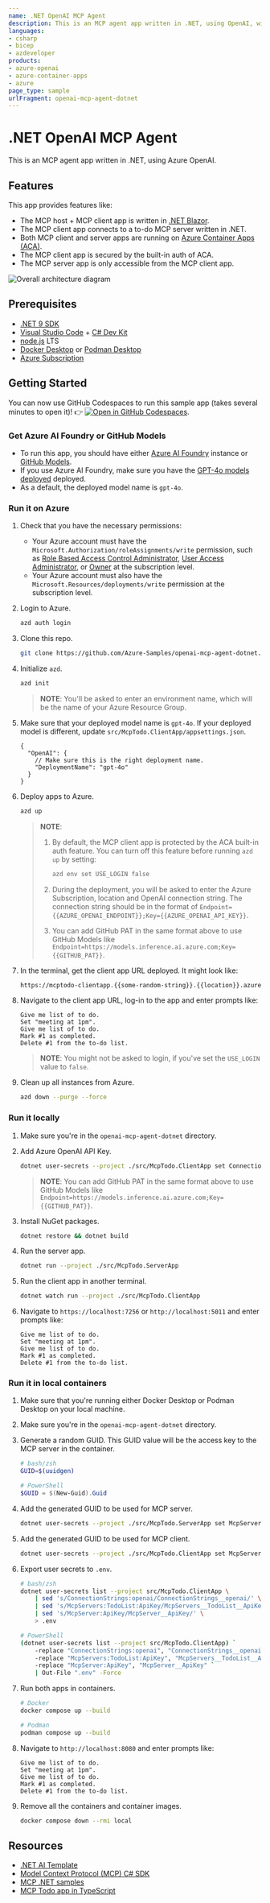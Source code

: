 ```yaml
--- 
name: .NET OpenAI MCP Agent
description: This is an MCP agent app written in .NET, using OpenAI, with a remote MCP server written in TypeScript.
languages:
- csharp
- bicep
- azdeveloper
products:
- azure-openai
- azure-container-apps
- azure
page_type: sample
urlFragment: openai-mcp-agent-dotnet
--- 
```


# .NET OpenAI MCP Agent

This is an MCP agent app written in .NET, using Azure OpenAI.

## Features

This app provides features like:

- The MCP host + MCP client app is written in [.NET Blazor](https://aka.ms/blazor).
- The MCP client app connects to a to-do MCP server written in .NET.
- Both MCP client and server apps are running on [Azure Container Apps (ACA)](https://learn.microsoft.com/azure/container-apps/overview).
- The MCP client app is secured by the built-in auth of ACA.
- The MCP server app is only accessible from the MCP client app.

![Overall architecture diagram](./images/overall-architecture-diagram.png)

## Prerequisites

- [.NET 9 SDK](https://dotnet.microsoft.com/download/dotnet/9.0)
- [Visual Studio Code](https://code.visualstudio.com/Download) + [C# Dev Kit](https://marketplace.visualstudio.com/items?itemName=ms-dotnettools.csdevkit)
- [node.js](https://nodejs.org/en/download) LTS
- [Docker Desktop](https://docs.docker.com/get-started/get-docker/) or [Podman Desktop](https://podman-desktop.io/downloads)
- [Azure Subscription](https://azure.microsoft.com/free)

## Getting Started

You can now use GitHub Codespaces to run this sample app (takes several minutes to open it)! 👉 [![Open in GitHub Codespaces](https://github.com/codespaces/badge.svg)](https://codespaces.new/devkimchi/openai-mcp-agent-dotnet).

### Get Azure AI Foundry or GitHub Models

- To run this app, you should have either [Azure AI Foundry](https://learn.microsoft.com/azure/ai-foundry/what-is-azure-ai-foundry) instance or [GitHub Models](https://github.com/marketplace?type=models).
- If you use Azure AI Foundry, make sure you have the [GPT-4o models deployed](https://learn.microsoft.com/azure/ai-foundry/how-to/deploy-models-openai) deployed.
- As a default, the deployed model name is `gpt-4o`.

### Run it on Azure

1. Check that you have the necessary permissions:
   - Your Azure account must have the `Microsoft.Authorization/roleAssignments/write` permission, such as [Role Based Access Control Administrator](https://learn.microsoft.com/azure/role-based-access-control/built-in-roles/privileged#role-based-access-control-administrator), [User Access Administrator](https://learn.microsoft.com/azure/role-based-access-control/built-in-roles/privileged#user-access-administrator), or [Owner](https://learn.microsoft.com/azure/role-based-access-control/built-in-roles/privileged#owner) at the subscription level.
   - Your Azure account must also have the `Microsoft.Resources/deployments/write` permission at the subscription level.

1. Login to Azure.

    ```bash
    azd auth login
    ```

1. Clone this repo.

    ```bash
    git clone https://github.com/Azure-Samples/openai-mcp-agent-dotnet.git
    ```

1. Initialize `azd`.

    ```bash
    azd init
    ```

   > **NOTE**: You'll be asked to enter an environment name, which will be the name of your Azure Resource Group.

1. Make sure that your deployed model name is `gpt-4o`. If your deployed model is different, update `src/McpTodo.ClientApp/appsettings.json`.

    ```jsonc
    {
      "OpenAI": {
        // Make sure this is the right deployment name.
        "DeploymentName": "gpt-4o"
      }
    }
    ```

1. Deploy apps to Azure.

    ```bash
    azd up
    ```

   > **NOTE**:
   >
   > 1. By default, the MCP client app is protected by the ACA built-in auth feature. You can turn off this feature before running `azd up` by setting:
   >
   >    ```bash
   >    azd env set USE_LOGIN false
   >    ```
   >
   > 1. During the deployment, you will be asked to enter the Azure Subscription, location and OpenAI connection string. The connection string should be in the format of `Endpoint={{AZURE_OPENAI_ENDPOINT}};Key={{AZURE_OPENAI_API_KEY}}`.
   >
   > 1. You can add GitHub PAT in the same format above to use GitHub Models like `Endpoint=https://models.inference.ai.azure.com;Key={{GITHUB_PAT}}`.

1. In the terminal, get the client app URL deployed. It might look like:

    ```bash
    https://mcptodo-clientapp.{{some-random-string}}.{{location}}.azurecontainerapps.io/
    ```

1. Navigate to the client app URL, log-in to the app and enter prompts like:

    ```text
    Give me list of to do.
    Set "meeting at 1pm".
    Give me list of to do.
    Mark #1 as completed.
    Delete #1 from the to-do list.
    ```

   > **NOTE**: You might not be asked to login, if you've set the `USE_LOGIN` value to `false`.

1. Clean up all instances from Azure.

    ```bash
    azd down --purge --force
    ```

### Run it locally

1. Make sure you're in the `openai-mcp-agent-dotnet` directory.
1. Add Azure OpenAI API Key.

    ```bash
    dotnet user-secrets --project ./src/McpTodo.ClientApp set ConnectionStrings:openai "Endpoint={{AZURE_OPENAI_ENDPOINT}};Key={{AZURE_OPENAI_API_KEY}}"
    ```

   > **NOTE**: You can add GitHub PAT in the same format above to use GitHub Models like `Endpoint=https://models.inference.ai.azure.com;Key={{GITHUB_PAT}}`.

1. Install NuGet packages.

    ```bash
    dotnet restore && dotnet build
    ```

1. Run the server app.

    ```bash
    dotnet run --project ./src/McpTodo.ServerApp
    ```

1. Run the client app in another terminal.

    ```bash
    dotnet watch run --project ./src/McpTodo.ClientApp
    ```

1. Navigate to `https://localhost:7256` or `http://localhost:5011` and enter prompts like:

    ```text
    Give me list of to do.
    Set "meeting at 1pm".
    Give me list of to do.
    Mark #1 as completed.
    Delete #1 from the to-do list.
    ```

### Run it in local containers

1. Make sure that you're running either Docker Desktop or Podman Desktop on your local machine.
1. Make sure you're in the `openai-mcp-agent-dotnet` directory.
1. Generate a random GUID. This GUID value will be the access key to the MCP server in the container.

    ```bash
    # bash/zsh
    GUID=$(uuidgen)
    ```

    ```powershell
    # PowerShell
    $GUID = $(New-Guid).Guid
    ```

1. Add the generated GUID to be used for MCP server.

    ```bash
    dotnet user-secrets --project ./src/McpTodo.ServerApp set McpServer:ApiKey $GUID
    ```

1. Add the generated GUID to be used for MCP client.

    ```bash
    dotnet user-secrets --project ./src/McpTodo.ClientApp set McpServers:TodoList:ApiKey $GUID
    ```

1. Export user secrets to `.env`.

    ```bash
    # bash/zsh
    dotnet user-secrets list --project src/McpTodo.ClientApp \
        | sed 's/ConnectionStrings:openai/ConnectionStrings__openai/' \
        | sed 's/McpServers:TodoList:ApiKey/McpServers__TodoList__ApiKey/' \
        | sed 's/McpServer:ApiKey/McpServer__ApiKey/' \
        > .env
    ```

    ```bash
    # PowerShell
    (dotnet user-secrets list --project src/McpTodo.ClientApp) `
        -replace "ConnectionStrings:openai", "ConnectionStrings__openai" `
        -replace "McpServers:TodoList:ApiKey", "McpServers__TodoList__ApiKey" `
        -replace "McpServer:ApiKey", "McpServer__ApiKey" `
        | Out-File ".env" -Force
    ```

1. Run both apps in containers.

    ```bash
    # Docker
    docker compose up --build
    ```

    ```bash
    # Podman
    podman compose up --build
    ```

1. Navigate to `http://localhost:8080` and enter prompts like:

    ```text
    Give me list of to do.
    Set "meeting at 1pm".
    Give me list of to do.
    Mark #1 as completed.
    Delete #1 from the to-do list.
    ```

1. Remove all the containers and container images.

    ```bash
    docker compose down --rmi local
    ```

## Resources

- [.NET AI Template](https://devblogs.microsoft.com/dotnet/announcing-dotnet-ai-template-preview2/)
- [Model Context Protocol (MCP) C# SDK](https://github.com/modelcontextprotocol/csharp-sdk)
- [MCP .NET samples](https://github.com/microsoft/mcp-dotnet-samples)
- [MCP Todo app in TypeScript](https://github.com/Azure-Samples/mcp-container-ts)
